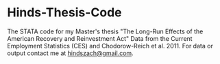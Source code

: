 # Hinds-Thesis-Code
The STATA code for my Master's thesis "The Long-Run Effects of the American Recovery and Reinvestment Act"
Data from the Current Employment Statistics (CES) and Chodorow-Reich et al. 2011.
For data or output contact me at hindszach@gmail.com.
